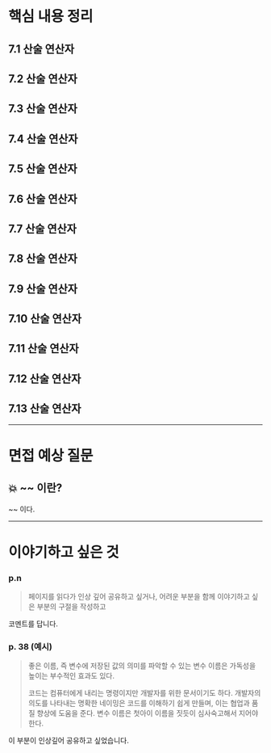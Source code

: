 # 핵심 내용 정리

## 7.1 산술 연산자
## 7.2 산술 연산자
## 7.3 산술 연산자
## 7.4 산술 연산자
## 7.5 산술 연산자
## 7.6 산술 연산자
## 7.7 산술 연산자
## 7.8 산술 연산자
## 7.9 산술 연산자
## 7.10 산술 연산자
## 7.11 산술 연산자
## 7.12 산술 연산자
## 7.13 산술 연산자

---

# 면접 예상 질문

## 💥 ~~ 이란?

~~ 이다.

---

# 이야기하고 싶은 것

### p.n

> 페이지를 읽다가 인상 깊어 공유하고 싶거나, 어려운 부분을 함께 이야기하고 싶은 부분의 구절을 작성하고

코멘트를 답니다.

### p. 38 (예시)

> 좋은 이름, 즉 변수에 저장된 값의 의미를 파악할 수 있는 변수 이름은 가독성을 높이는 부수적인 효과도 있다.
>
> 코드는 컴퓨터에게 내리는 명령이지만 개발자를 위한 문서이기도 하다. 개발자의 의도를 나타내는 명확한 네이밍은 코드를 이해하기 쉽게 만들며, 이는 협업과 품질 향상에 도움을 준다. 변수 이름은 첫아이 이름을 짓듯이 심사숙고해서 지어야 한다.

이 부분이 인상깊어 공유하고 싶었습니다.
